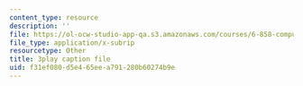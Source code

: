 ```yaml
---
content_type: resource
description: ''
file: https://ol-ocw-studio-app-qa.s3.amazonaws.com/courses/6-858-computer-systems-security-fall-2014/f31ef080d5e465eea791280b60274b9e_yRVZPvHYHzw.srt
file_type: application/x-subrip
resourcetype: Other
title: 3play caption file
uid: f31ef080-d5e4-65ee-a791-280b60274b9e
---
```

